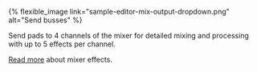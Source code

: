 ---
---

{% flexible_image link="sample-editor-mix-output-dropdown.png" alt="Send busses" %}

Send pads to 4 channels of the mixer for detailed mixing and processing with up to 5 effects per channel. 

[Read more](./9-effects.html#92-mixer-effects) about mixer effects.
